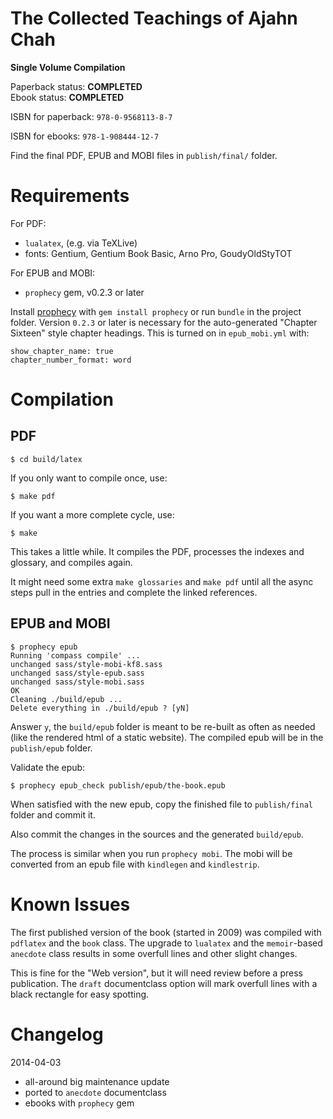 
# The Collected Teachings of Ajahn Chah

**Single Volume Compilation**

Paperback status: **COMPLETED**  
Ebook status: **COMPLETED**

ISBN for paperback: `978-0-9568113-8-7`

ISBN for ebooks: `978-1-908444-12-7`

Find the final PDF, EPUB and MOBI files in `publish/final/` folder.

# Requirements

For PDF:
- `lualatex`, (e.g. via TeXLive)
- fonts: Gentium, Gentium Book Basic, Arno Pro, GoudyOldStyTOT

For EPUB and MOBI:
- `prophecy` gem, v0.2.3 or later

Install [prophecy][1] with `gem install prophecy` or run `bundle` in the
project folder. Version `0.2.3` or later is necessary for the
auto-generated "Chapter Sixteen" style chapter headings. This is turned
on in `epub_mobi.yml` with:

    show_chapter_name: true
    chapter_number_format: word

[1]: https://github.com/profound-labs/prophecy

# Compilation

## PDF

    $ cd build/latex

If you only want to compile once, use:

    $ make pdf

If you want a more complete cycle, use:

    $ make

This takes a little while. It compiles the PDF, processes the indexes
and glossary, and compiles again.

It might need some extra `make glossaries` and `make pdf` until all the
async steps pull in the entries and complete the linked references.

## EPUB and MOBI

    $ prophecy epub
    Running 'compass compile' ...
    unchanged sass/style-mobi-kf8.sass
    unchanged sass/style-epub.sass
    unchanged sass/style-mobi.sass
    OK
    Cleaning ./build/epub ...
    Delete everything in ./build/epub ? [yN]

Answer `y`, the `build/epub` folder is meant to be re-built as often as
needed (like the rendered html of a static website). The compiled epub
will be in the `publish/epub` folder.

Validate the epub:

    $ prophecy epub_check publish/epub/the-book.epub

When satisfied with the new epub, copy the finished file to
`publish/final` folder and commit it.

Also commit the changes in the sources and the generated `build/epub`.

The process is similar when you run `prophecy mobi`. The mobi will be
converted from an epub file with `kindlegen` and `kindlestrip`.

# Known Issues

The first published version of the book (started in 2009) was compiled
with `pdflatex` and the `book` class. The upgrade to `lualatex` and the
`memoir`-based `anecdote` class results in some overfull lines and other
slight changes.

This is fine for the "Web version", but it will need review before a
press publication. The `draft` documentclass option will mark overfull
lines with a black rectangle for easy spotting.

# Changelog

2014-04-03
- all-around big maintenance update
- ported to `anecdote` documentclass
- ebooks with `prophecy` gem

